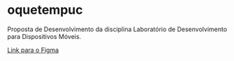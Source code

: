 # oquetempuc
Proposta de Desenvolvimento da disciplina Laboratório de Desenvolvimento para Dispositivos Móveis.

[Link para o Figma](https://www.figma.com/file/9usSICVL1KvVK5G0IHVH3I/O-que-tem%3F---PUC-Coreu?type=design&node-id=0-1&mode=design&t=J3Ux2KMpCPiVUqVR-0)
